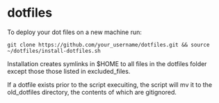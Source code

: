 # dotfiles

To deploy your dot files on a new machine run:

`git clone https://github.com/your_username/dotfiles.git && source ~/dotfiles/install-dotfiles.sh`

Installation creates symlinks in $HOME to all files in the dotfiles folder except those those listed in excluded_files. 

If a dotfile exists prior to the script execuiting, the script will mv it to the old_dotfiles directory, the contents of which are gitignored.

